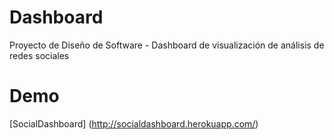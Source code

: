 # Dashboard
Proyecto de Diseño de Software - Dashboard de visualización de análisis de redes sociales

# Demo
[SocialDashboard] (http://socialdashboard.herokuapp.com/)
